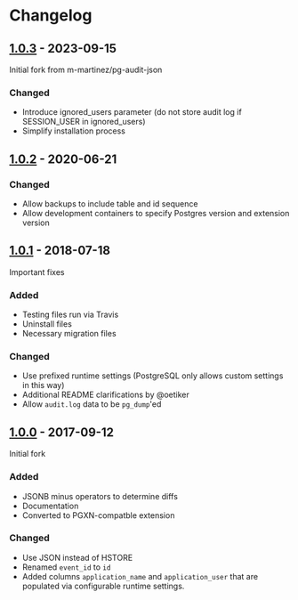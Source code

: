 # Changelog

## [1.0.3] - 2023-09-15

Initial fork from m-martinez/pg-audit-json

### Changed
- Introduce ignored_users parameter (do not store audit log if SESSION_USER in ignored_users)
- Simplify installation process

## [1.0.2] - 2020-06-21

### Changed
- Allow backups to include table and id sequence
- Allow development containers to specify Postgres version and extension version

## [1.0.1] - 2018-07-18

Important fixes

### Added
- Testing files run via Travis
- Uninstall files
- Necessary migration files

### Changed
- Use prefixed runtime settings (PostgreSQL only allows custom settings in this way)
- Additional README clarifications by @oetiker
- Allow `audit.log` data to be `pg_dump`'ed

## [1.0.0] - 2017-09-12

Initial fork

### Added
- JSONB minus operators to determine diffs
- Documentation
- Converted to PGXN-compatble extension

### Changed
- Use JSON instead of HSTORE
- Renamed `event_id` to `id`
- Added columns `application_name` and `application_user` that are populated
  via configurable runtime settings.

[1.0.3]: https://github.com/aberes/pg-audit-json/compare/1.0.2...1.0.3
[1.0.2]: https://github.com/m-martinez/pg-audit-json/compare/1.0.1...1.0.2
[1.0.1]: https://github.com/m-martinez/pg-audit-json/compare/1.0.0...1.0.1
[1.0.0]: https://github.com/m-martinez/pg-audit-json/compare/05137fa...1.0.0
